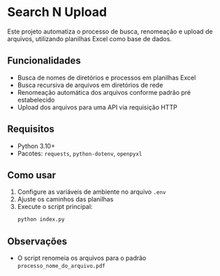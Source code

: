 # Search N Upload

Este projeto automatiza o processo de busca, renomeação e upload de arquivos, utilizando planilhas Excel como base de dados.

## Funcionalidades
- Busca de nomes de diretórios e processos em planilhas Excel
- Busca recursiva de arquivos em diretórios de rede
- Renomeação automática dos arquivos conforme padrão pré estabelecido
- Upload dos arquivos para uma API via requisição HTTP


## Requisitos
- Python 3.10+
- Pacotes: `requests`, `python-dotenv`, `openpyxl`

## Como usar
1. Configure as variáveis de ambiente no arquivo `.env`
2. Ajuste os caminhos das planilhas
3. Execute o script principal:
   ```bash
   python index.py
   ```

## Observações

- O script renomeia os arquivos para o padrão `processo_nome_do_arquivo.pdf`
